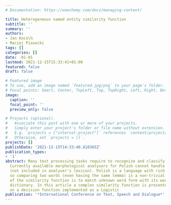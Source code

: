 ```yaml
---
# Documentation: https://wowchemy.com/docs/managing-content/

title: Heterogeneous named entity similarity function
subtitle: ''
summary: ''
authors:
- Jan Koco\ŉ
- Maciej Piasecki
tags: []
categories: []
date: -01-01
lastmod: 2021-12-15T15:33:41+01:00
featured: false
draft: false

# Featured image
# To use, add an image named `featured.jpg/png` to your page's folder.
# Focal points: Smart, Center, TopLeft, Top, TopRight, Left, Right, BottomLeft, Bottom, BottomRight.
image:
  caption: ''
  focal_point: ''
  preview_only: false

# Projects (optional).
#   Associate this post with one or more of your projects.
#   Simply enter your project's folder or file name without extension.
#   E.g. `projects = ["internal-project"]` references `content/project/deep-learning/index.md`.
#   Otherwise, set `projects = []`.
projects: []
publishDate: '2021-12-15T14:33:40.810365Z'
publication_types:
- '1'
abstract: Many text processing tasks require to recognize and classify Named Entities.
  Currently available morphological analysers for Polish cannot handle unknown words
  (not included in analyser's lexicon). Polish is a language with rich inflection,
  so comparing two words (even having the same lemma) is a non-trivial task. The aim
  of the similarity function is to match unknown word form with its word form in named-entity
  dictionary. In this article a complex similarity function is presented. It is based
  on a decision function implemented as a Logistic
publication: '*International Conference on Text, Speech and Dialogue*'
---
```

